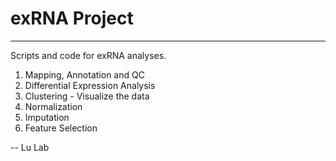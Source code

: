 # exRNA Project

---

Scripts and code for exRNA analyses.

1. Mapping, Annotation and QC
2. Differential Expression Analysis
3. Clustering - Visualize the data
4. Normalization
5. Imputation
6. Feature Selection


-- Lu Lab

